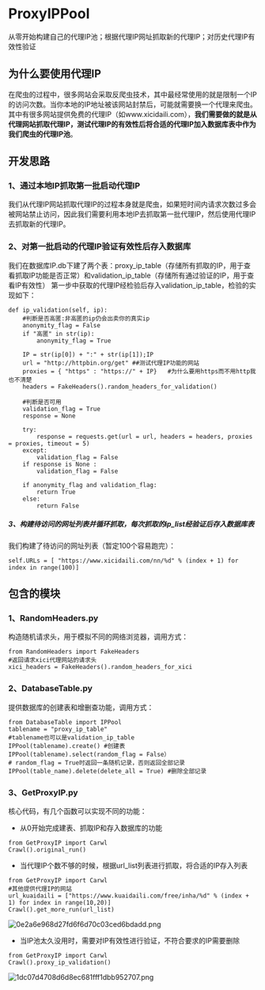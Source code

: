 # ProxyIPPool
从零开始构建自己的代理IP池；根据代理IP网址抓取新的代理IP；对历史代理IP有效性验证
## 为什么要使用代理IP
在爬虫的过程中，很多网站会采取反爬虫技术，其中最经常使用的就是限制一个IP的访问次数。当你本地的IP地址被该网站封禁后，可能就需要换一个代理来爬虫。其中有很多网站提供免费的代理IP（如www.xicidaili.com），**我们需要做的就是从代理网站抓取代理IP，测试代理IP的有效性后将合适的代理IP加入数据库表中作为我们爬虫的代理IP池**。
## 开发思路
### 1、通过本地IP抓取第一批启动代理IP
我们从代理IP网站抓取代理IP的过程本身就是爬虫，如果短时间内请求次数过多会被网站禁止访问，因此我们需要利用本地IP去抓取第一批代理IP，然后使用代理IP去抓取新的代理IP。
### 2、对第一批启动的代理IP验证有效性后存入数据库
我们在数据库IP.db下建了两个表：proxy_ip_table（存储所有抓取的IP，用于查看抓取IP功能是否正常）和validation_ip_table（存储所有通过验证的IP，用于查看IP有效性）
第一步中获取的代理IP经检验后存入validation_ip_table，检验的实现如下：
```
def ip_validation(self, ip):
    #判断是否高匿:非高匿的ip仍会出卖你的真实ip
    anonymity_flag = False
    if "高匿" in str(ip):
        anonymity_flag = True

    IP = str(ip[0]) + ":" + str(ip[1]);IP
    url = "http://httpbin.org/get" ##测试代理IP功能的网站
    proxies = { "https" : "https://" + IP}   #为什么要用https而不用http我也不清楚
    headers = FakeHeaders().random_headers_for_validation()

    #判断是否可用
    validation_flag = True
    response = None

    try:
        response = requests.get(url = url, headers = headers, proxies = proxies, timeout = 5)
    except:
        validation_flag = False
    if response is None :
        validation_flag = False
        
    if anonymity_flag and validation_flag:
        return True
    else:
        return False
```
##### 3、构建待访问的网址列表并循环抓取，每次抓取的ip_list经验证后存入数据库表
我们构建了待访问的网址列表（暂定100个容易跑完）：
```
self.URLs = [ "https://www.xicidaili.com/nn/%d" % (index + 1) for index in range(100)] 
```
## 包含的模块
### 1、RandomHeaders.py
构造随机请求头，用于模拟不同的网络浏览器，调用方式：
```
from RandomHeaders import FakeHeaders
#返回请求xici代理网站的请求头
xici_headers = FakeHeaders().random_headers_for_xici
```
### 2、DatabaseTable.py
提供数据库的创建表和增删查功能，调用方式：
```
from DatabaseTable import IPPool
tablename = "proxy_ip_table"
#tablename也可以是validation_ip_table
IPPool(tablename).create() #创建表
IPPool(tablename).select(random_flag = False）
# random_flag = True时返回一条随机记录，否则返回全部记录
IPPool(table_name).delete(delete_all = True) #删除全部记录
```
### 3、GetProxyIP.py
核心代码，有几个函数可以实现不同的功能：

* 从0开始完成建表、抓取IP和存入数据库的功能
```
from GetProxyIP import Carwl
Crawl().original_run()
```

* 当代理IP个数不够的时候，根据url_list列表进行抓取，将合适的IP存入列表

```
from GetProxyIP import Carwl
#其他提供代理IP的网站
url_kuaidaili = ["https://www.kuaidaili.com/free/inha/%d" % (index + 1) for index in range(10,20)]
Crawl().get_more_run(url_list)
```
![0e2a6e968d27fd6f6d70c03ced6bdadd.png](en-resource://database/507:1)

* 当IP池太久没用时，需要对IP有效性进行验证，不符合要求的IP需要删除
```
from GetProxyIP import Carwl
Crawl().proxy_ip_validation()
```
![1dc07d4708d6d8ec681fff1dbb952707.png](en-resource://database/509:1)
